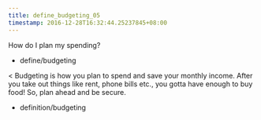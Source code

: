 ```yaml
---
title: define_budgeting_05
timestamp: 2016-12-28T16:32:44.25237845+08:00
---
```


How do I plan my spending?
* define/budgeting

< Budgeting is how you plan to spend and save your monthly income. After you take out things like rent, phone bills etc., you gotta have enough to buy food! So, plan ahead and be secure.
* definition/budgeting
